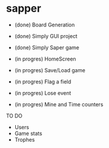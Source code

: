 sapper
======
- (done) Board Generation
- (done) Simply GUI project
- (done) Simply Saper game

- (in progres) HomeScreen
- (in progres) Save/Load game
- (in progres) Flag a field
-	(in progres) Lose event
-	(in progres) Mine and Time counters

TO DO
-	Users
-	Game stats
-	Trophes

